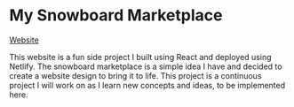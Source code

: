 # My Snowboard Marketplace 

[Website](https://snowboardmarketplace.netlify.app/)

This website is a fun side project I built using React and deployed using Netlify. The snowboard marketplace is a simple idea I have and decided to create a website design to bring it to life. This project is a continuous project I will work on as I learn new concepts and ideas, to be implemented here. 
